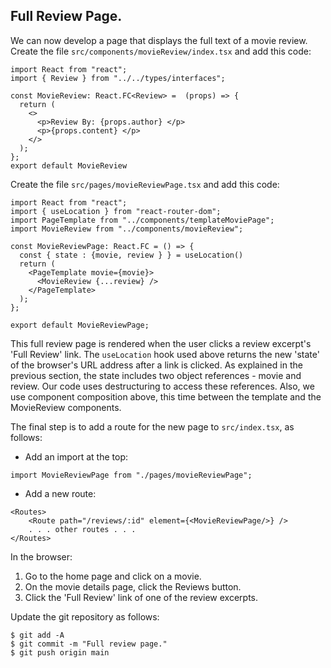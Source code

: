 ## Full Review Page.

We can now develop a page that displays the full text of a movie review. Create the file `src/components/movieReview/index.tsx` and add this code:

```tsx
import React from "react";
import { Review } from "../../types/interfaces";

const MovieReview: React.FC<Review> =  (props) => {
  return (
    <>
      <p>Review By: {props.author} </p>
      <p>{props.content} </p>
    </>
  );
};
export default MovieReview
```

Create the file `src/pages/movieReviewPage.tsx` and add this code:

```tsx
import React from "react";
import { useLocation } from "react-router-dom";
import PageTemplate from "../components/templateMoviePage";
import MovieReview from "../components/movieReview";

const MovieReviewPage: React.FC = () => {
  const { state : {movie, review } } = useLocation()
  return (
    <PageTemplate movie={movie}>
      <MovieReview {...review} />
    </PageTemplate>
  );
};

export default MovieReviewPage;
```

This full review page is rendered when the user clicks a review excerpt's 'Full Review' link. The `useLocation` hook used above returns the new 'state' of the browser's URL address after a link is clicked. As explained in the previous section, the state includes two object references - movie and review. Our code uses destructuring to access these references. Also, we use component composition above, this time between the template and the MovieReview components.

The final step is to add a route for the new page to `src/index.tsx`, as follows:

+ Add an import at the top:

```tsx
import MovieReviewPage from "./pages/movieReviewPage";
```

+ Add a new route:

```tsx
<Routes>
    <Route path="/reviews/:id" element={<MovieReviewPage/>} />
    . . . other routes . . .
</Routes>
```

In the browser:

1. Go to the home page and click on a movie.
1. On the movie details page, click the Reviews button. 
1. Click the 'Full Review' link of one of the review excerpts.

Update the git repository as follows:

```
$ git add -A
$ git commit -m "Full review page."
$ git push origin main
```

[freview]: ./img/review.png
